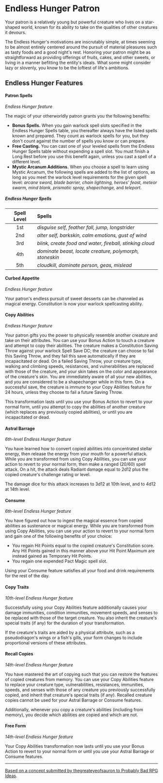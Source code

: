 # Endless Hunger Patron

Your patron is a relatively young but powerful creature who lives on a star-shaped world, known for its ability to take on the qualities of other creatures it devours.

The Endless Hunger's motivations are inscrutably simple, at times seeming to be almost entirely centered around the pursuit of material pleasures such as tasty foods and a good night's rest. Honoring your patron might be as straightforward as providing offerings of fruits, cakes, and other sweets, or living in a manner befitting the entity's ideals. What some might consider lazy or slovenly, you know to be the loftiest of life's ambitions.

## Endless Hunger Features

#### Patron Spells

_Endless Hunger feature_

The magic of your otherworldly patron grants you the following benefits:

- **Bonus Spells.** When you gain warlock spell slots specified in the Endless Hunger Spells table, you thereafter always have the listed spells known and prepared. They count as warlock spells for you, but they don't count against the number of spells you know or can prepare.
- **Free Casting.** You can cast one of your leveled spells from the Endless Hunger Spells table without expending a spell slot. You must finish a Long Rest before you use this benefit again, unless you cast a spell of a different level.
- **Mystic Arcanum Additions.** When you choose a spell to learn using Mystic Arcanum, the following spells are added to the list of options, as long as you meet the warlock level requirements for the given spell level: _arcane sword, blade barrier, chain lightning, heroes' feast, meteor swarm, mind blank, prismatic spray, shapechange,_ and _teleport_.

##### Endless Hunger Spells

| Spell Level | Spells |
|:-:|:-|
| 1st | _disguise self, feather fall, jump, longstrider_ |
| 2nd | _alter self, barkskin, calm emotions, gust of wind_ |
| 3rd | _blink, create food and water, fireball, stinking cloud_ |
| 4th | _dominate beast, locate creature, polymorph, stoneskin_ |
| 5th | _cloudkill, dominate person, geas, mislead_ |

#### Curbed Appetite

_Endless Hunger feature_

Your patron's endless pursuit of sweet desserts can be channeled as magical energy. Constitution is now your warlock spellcasting ability.

#### Copy Abilities

_Endless Hunger feature_

Your patron gifts you the power to physically resemble another creature and take on their attributes. You can use your Bonus Action to touch a creature and attempt to copy their abilities. The creature makes a Constitution Saving Throw against your warlock Spell Save DC; the creature can choose to fail this Saving Throw, and they fail this save automatically if they are incapacitated or dead. On a failed Saving Throw, your creature type, walking and climbing speeds, resistances, and vulnerabilities are replaced with those of the creature, and your skin takes on the color and appearance of the creature's skin. You are immediately aware of all your new abilities, and you are considered to be a shapechanger while in this form. On a successful save, the creature is immune to your Copy Abilities feature for 24 hours, unless they choose to fail a future Saving Throw.

This transformation lasts until you use your Bonus Action to revert to your normal form, until you attempt to copy the abilities of another creature (which replaces any previously copied abilities), or until you are incapacitated or dead.

#### Astral Barrage

_6th-level Endless Hunger feature_

You have learned how to convert copied abilities into concentrated stellar energy, then release the energy from your mouth for a powerful attack. While you are transformed from using Copy Abilities, you can use your action to revert to your normal form, then make a ranged (20/60) spell attack. On a hit, the attack deals Radiant damage equal to 2d12 plus the copied creature's challenge rating or level.

The damage dice for this attack increases to 3d12 at 10th level, and to 4d12 at 14th level.

#### Consume

_6th-level Endless Hunger feature_

You have figured out how to ingest the magical essence from copied abilities as sustenance or magical energy. While you are transformed from using Copy Abilities, you can use your action to revert to your normal form and gain one of the following benefits of your choice:

- You regain Hit Points equal to the copied creature's Constitution score. Any Hit Points gained in this manner above your Hit Point Maximum are instead gained as Temporary Hit Points.
- You regain one expended Pact Magic spell slot.

Using your Consume feature satisfies all your food and drink requirements for the rest of the day.

#### Copy Traits

_10th-level Endless Hunger feature_

Successfully using your Copy Abilities feature additionally causes your damage immunities, condition immunities, movement speeds, and senses to be replaced with those of the target creature. You also inherit the creature's special traits (if any) for the duration of your transformation.

If the creature's traits are aided by a physical attribute, such as a pseudodragon's wings or a fish's gills, your form changes to include proportional versions of these attributes.

#### Recall Copies

_14th-level Endless Hunger feature_

You have mastered the art of copying such that you can restore the features of copied creatures from memory. You can use your Copy Abilities feature to replace your creature type, vulnerabilities, resistances, immunities, speeds, and senses with those of any creature you previously successfully copied, and inherit that creature's special traits (if any). Recalled creature copies cannot be used for your Astral Barrage or Consume features.

Additionally, whenever you copy a creature's abilities (including from memory), you decide which abilities are copied and which are not.

#### Free Form

_14th-level Endless Hunger feature_

Your Copy Abilities transformation now lasts until you use your Bonus Action to revert to your normal form or until you use your Astral Barrage or Consume features.

---

[Based on a concept submitted by thegreateyeofsauron to Probably Bad RPG Ideas](https://probablybadrpgideas.tumblr.com/post/619536955735162880/your-warlocks-patron-is-a-relatively-young-but).
